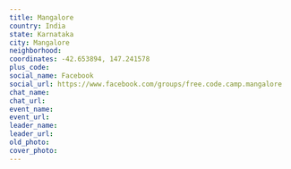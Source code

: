 ```yaml
---
title: Mangalore
country: India
state: Karnataka
city: Mangalore
neighborhood: 
coordinates: -42.653894, 147.241578
plus_code:
social_name: Facebook
social_url: https://www.facebook.com/groups/free.code.camp.mangalore
chat_name:
chat_url:
event_name:
event_url:
leader_name:
leader_url:
old_photo: 
cover_photo:
---
```

